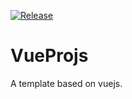 [![Release](https://img.shields.io/github/release/Suker521/VueProjs.svg)](https://github.com/Suker521/VueProjs/releases) 
# VueProjs
A template based on vuejs.
